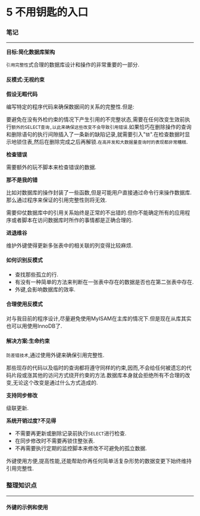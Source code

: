 # 5 不用钥匙的入口

### 笔记

---

**目标:简化数据库架构**

`引用完整性`式合理的数据库设计和操作的非常重要的一部分.

#### 反模式:无视约束

**假设无暇代码**

编写特定的程序代码来确保数据间的关系的完整性.但是:

要避免在没有外检约束的情况下产生引用的不完整状态,需要在任何改变生效前执行`额外的SELECT查询,以此来确保这些改变不会导致引用错误`.如果恰巧在删除操作的查询和删除语句的执行间隙插入了一条新的缺陷记录,就需要引入"`锁`".在检查数据时显示地锁住表,然后在删除完成之后再解锁.`在高并发和大数据量查询时的表现都非常糟糕`.

**检查错误**

需要额外的玩不脚本来检查错误的数据.

**那不是我的错**

比如对数据库的操作封装了一些函数,但是可能用户直接通过命令行来操作数据库.那么通过程序来保证的引用完整性则将无效.

需要仰仗数据库中的引用关系始终是正常的不出错的.但你不能确定所有的应用程序或者脚本在访问数据库时所作的事情都是正确合理的.

**进退维谷**

维护外键使得更新多张表中的相关联的列变得比较麻烦.

#### 如何识别反模式

* 查找那些孤立的行.
* 有没有一种简单的方法来判断在一张表中存在的数据是否也在第二张表中存在.
* 外键,会影响数据库的效率.

#### 合理使用反模式

对与我目前的程序设计,尽量避免使用MyISAM在主库的情况下.但是现在从库其实也可以用使用InnoDB了.

#### 解决方案:生命约束

`防差错技术`,通过使用外键来确保引用完整性.

那些现存的代码以及临时的查询都将遵守同样的约束,因而,不会给任何被遗忘的代码片段或涨其他的访问方式绕开约束的方法.数据库本身就会拒绝所有不合理的改变,无论这个改变是通过什么方式造成的.

**支持同步修改**

级联更新.

**系统开销过度?不见得**

* 不需要再更新或删除记录前执行`SELECT`进行检查.
* 在同步修改时不需要再锁住整张表.
* 不再需要执行定期的监控脚本来修改不可避免的孤立数据.

外键使用方便,提高性能,还能帮助你再任何简单活复杂形势的数据变更下始终维持引用完整性.

### 整理知识点

---

#### 外键的示例和使用